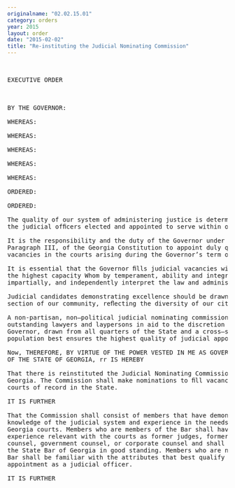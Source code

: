 ```yaml
---
originalname: "02.02.15.01"
category: orders
year: 2015
layout: order
date: "2015-02-02"
title: "Re-instituting the Judicial Nominating Commission"
---
```

<pre>
 

EXECUTIVE ORDER

 

BY THE GOVERNOR:

WHEREAS:

WHEREAS:

WHEREAS:

WHEREAS:

WHEREAS:

ORDERED:

ORDERED:

The quality of our system of administering justice is determined by the quality of
the judicial ofﬁcers elected and appointed to serve within our judicial system; and

It is the responsibility and the duty of the Governor under Article VI, Section VII,
Paragraph III, of the Georgia Constitution to appoint duly qualiﬁed persons to ﬁll
vacancies in the courts arising during the Governor’s term of ofﬁce; and

It is essential that the Governor ﬁlls judicial vacancies with men and women of
the highest capacity Whom by temperament, ability and integrity will freely,
impartially, and independently interpret the law and administer justice; and

Judicial candidates demonstrating excellence should be drawn from a cross~
section of our community, reﬂecting the diversity of our citizenry; and

A non-partisan, non—political judicial nominating commission composed of
outstanding lawyers and laypersons in aid to the discretion reposed in the
Governor, drawn from all quarters of the State and a cross—section of its diverse
population best ensures the highest quality of judicial appointments.

Now, THEREFORE, BY VIRTUE OF THE POWER VESTED IN ME AS GOVERNOR
OF THE STATE OF GEORGIA, rr IS HEREBY

That there is reinstituted the Judicial Nominating Commission for the State of
Georgia. The Commission shall make nominations to ﬁll vacancies in speciﬁc
courts of record in the State.

IT IS FURTHER

That the Commission shall consist of members that have demonstrable
knowledge of the judicial system and experience in the needs and operation of
Georgia courts. Members who are members of the Bar shall have appropriate
experience relevant with the courts as former judges, former magistrates, trial
counsel, government counsel, or corporate counsel and shall be. members of
the State Bar of Georgia in good standing. Members who are not members of the
Bar shall be familiar with the attributes that best qualify a person for
appointment as a judicial officer.

IT IS FURTHER

</pre>
